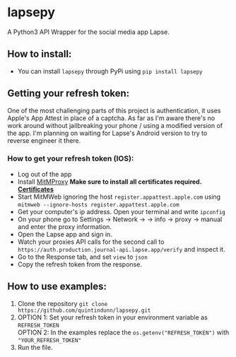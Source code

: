 # lapsepy
A Python3 API Wrapper for the social media app Lapse.


## How to install:
* You can install `lapsepy` through PyPi using `pip install lapsepy`

## Getting your refresh token:
One of the most challenging parts of this project is authentication, it uses Apple's App Attest in place of a captcha. As far as I'm aware there's no work around without jailbreaking your phone / using a modified version of the app. I'm planning on waiting for Lapse's Android version to try to reverse engineer it there.

### How to get your refresh token (IOS):
* Log out of the app
* Install [MitMProxy](https://mitmproxy.org/) **Make sure to install all certificates required. [Certificates](https://docs.mitmproxy.org/stable/concepts-certificates/)**
* Start MitMWeb ignoring the host `register.appattest.apple.com` using `mitmweb --ignore-hosts register.appattest.apple.com`
* Get your computer's ip address. Open your terminal and write `ipconfig`
* On your phone go to Settings -> Network -> <Your network> -> info -> proxy -> manual and enter the proxy information.
* Open the Lapse app and sign in.
* Watch your proxies API calls for the second call to `https://auth.production.journal-api.lapse.app/verify` and inspect it.
* Go to the Response tab, and set `view` to `json`
* Copy the refresh token from the response.


## How to use examples:
1. Clone the repository `git clone https://github.com/quintindunn/lapsepy.git`
2. OPTION 1: Set your refresh token in your environment variable as `REFRESH_TOKEN`<br>
OPTION 2: In the examples replace the `os.getenv("REFRESH_TOKEN")` with `"YOUR_REFRESH_TOKEN"`
3. Run the file.

